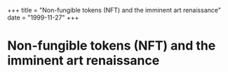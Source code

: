+++
title = "Non-fungible tokens (NFT) and the imminent art renaissance"
date = "1999-11-27"
+++

# Non-fungible tokens (NFT) and the imminent art renaissance

<nft-card contractAddress="0x495f947276749ce646f68ac8c248420045cb7b5e" tokenId="21217790705324758101175761062786421039733409879261131814667265901989323603969"> </nft-card> <script src="https://unpkg.com/embeddable-nfts/dist/nft-card.min.js"></script>